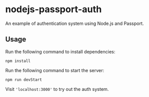 # nodejs-passport-auth
An example of authentication system using Node.js and Passport.

## Usage
Run the following command to install dependencies:
```
npm install
```
Run the following command to start the server:
```
npm run devStart
```
Visit ```'localhost:3000'``` to try out the auth system.